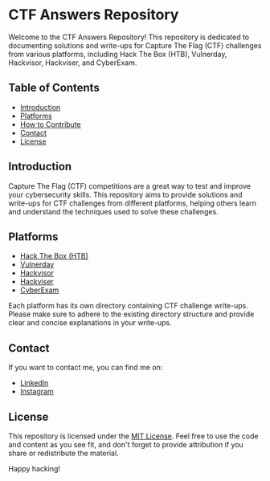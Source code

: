 # CTF Answers Repository

Welcome to the CTF Answers Repository! This repository is dedicated to documenting solutions and write-ups for Capture The Flag (CTF) challenges from various platforms, including Hack The Box (HTB), Vulnerday, Hackvisor, Hackviser, and CyberExam.

## Table of Contents

- [Introduction](#introduction)
- [Platforms](#platforms)
- [How to Contribute](#how-to-contribute)
- [Contact](#contact)
- [License](#license)

## Introduction

Capture The Flag (CTF) competitions are a great way to test and improve your cybersecurity skills. This repository aims to provide solutions and write-ups for CTF challenges from different platforms, helping others learn and understand the techniques used to solve these challenges.

## Platforms

- [Hack The Box (HTB)](htb/)
- [Vulnerday](Vulnerday/)
- [Hackvisor](hackvisor/)
- [Hackviser](hackviser/)
- [CyberExam](cyberexam/)

Each platform has its own directory containing CTF challenge write-ups. Please make sure to adhere to the existing directory structure and provide clear and concise explanations in your write-ups.

## Contact

If you want to contact me, you can find me on:
- [LinkedIn](https://www.linkedin.com/in/onurcangnc/)
- [Instagram](https://www.instagram.com/onurcan.gnc/?hl=en)

## License

This repository is licensed under the [MIT License](LICENSE). Feel free to use the code and content as you see fit, and don't forget to provide attribution if you share or redistribute the material.

Happy hacking!
